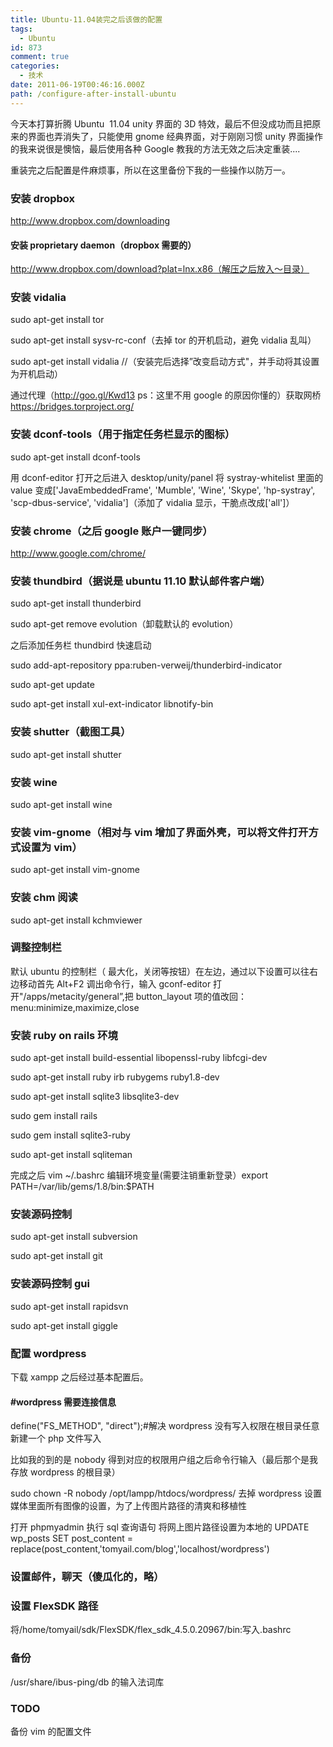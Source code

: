 ```yaml
---
title: Ubuntu-11.04装完之后该做的配置
tags:
  - Ubuntu
id: 873
comment: true
categories:
  - 技术
date: 2011-06-19T00:46:16.000Z
path: /configure-after-install-ubuntu
---
```


<div>

今天本打算折腾 Ubuntu  11.04 unity 界面的 3D 特效，最后不但没成功而且把原来的界面也弄消失了，只能使用 gnome 经典界面，对于刚刚习惯 unity 界面操作的我来说很是懊恼，最后使用各种 Google 教我的方法无效之后决定重装....

重装完之后配置是件麻烦事，所以在这里备份下我的一些操作以防万一。

### 安装 dropbox

<http://www.dropbox.com/downloading>

#### 安装 proprietary daemon（dropbox 需要的）

<http://www.dropbox.com/download?plat=lnx.x86（解压之后放入～目录）>

### 安装 vidalia

sudo apt-get install tor

sudo apt-get install sysv-rc-conf（去掉 tor 的开机启动，避免 vidalia 乱叫）

sudo apt-get install vidalia //（安装完后选择”改变启动方式"，并手动将其设置为开机启动）

通过代理（<http://goo.gl/Kwd13> ps：这里不用 google 的原因你懂的）获取网桥<https://bridges.torproject.org/>

### 安装 dconf-tools（用于指定任务栏显示的图标）

sudo apt-get install dconf-tools

用 dconf-editor 打开之后进入 desktop/unity/panel 将 systray-whitelist 里面的 value 变成['JavaEmbeddedFrame', 'Mumble', 'Wine', 'Skype', 'hp-systray', 'scp-dbus-service', 'vidalia']（添加了 vidalia 显示，干脆点改成['all']）

### 安装 chrome（之后 google 账户一键同步）

<http://www.google.com/chrome/>

### 安装 thundbird（据说是 ubuntu 11.10 默认邮件客户端）

sudo apt-get install thunderbird

sudo apt-get remove evolution（卸载默认的 evolution）

之后添加任务栏 thundbird 快速启动

sudo add-apt-repository ppa:ruben-verweij/thunderbird-indicator

sudo apt-get update

sudo apt-get install xul-ext-indicator libnotify-bin

### 安装 shutter（截图工具）

sudo apt-get install shutter

### 安装 wine

sudo apt-get install wine

### 安装 vim-gnome（相对与 vim 增加了界面外壳，可以将文件打开方式设置为 vim）

sudo apt-get install vim-gnome

### 安装 chm 阅读

sudo apt-get install kchmviewer

### 调整控制栏

默认 ubuntu 的控制栏（ 最大化，关闭等按钮）在左边，通过以下设置可以往右边移动首先 Alt+F2 调出命令行，输入 gconf-editor 打开"/apps/metacity/general”,把 button_layout 项的值改回：menu:minimize,maximize,close

### 安装 ruby on rails 环境

sudo apt-get install build-essential libopenssl-ruby libfcgi-dev

sudo apt-get install ruby irb rubygems ruby1.8-dev

sudo apt-get install sqlite3 libsqlite3-dev

sudo gem install rails

sudo gem install sqlite3-ruby

sudo apt-get install sqliteman

完成之后 vim ~/.bashrc 编辑环境变量(需要注销重新登录）export PATH=/var/lib/gems/1.8/bin:$PATH

### 安装源码控制

sudo apt-get install subversion

sudo apt-get install git

### 安装源码控制 gui

sudo apt-get install rapidsvn

sudo apt-get install giggle

### 配置 wordpress

下载 xampp 之后经过基本配置后。

#### #wordpress 需要连接信息

define("FS_METHOD", "direct");#解决 wordpress 没有写入权限在根目录任意新建一个 php 文件写入

<?php echo(exec("whoami")); ?>

比如我的到的是 nobody 得到对应的权限用户组之后命令行输入（最后那个是我存放 wordpress 的根目录）

sudo chown -R nobody /opt/lampp/htdocs/wordpress/
去掉 wordpress 设置媒体里面所有图像的设置，为了上传图片路径的清爽和移植性

打开 phpmyadmin 执行 sql 查询语句 将网上图片路径设置为本地的 UPDATE wp_posts SET post_content = replace(post_content,'tomyail.com/blog','localhost/wordpress')

### 设置邮件，聊天（傻瓜化的，略）

### 设置 FlexSDK 路径

将/home/tomyail/sdk/FlexSDK/flex_sdk_4.5.0.20967/bin:写入.bashrc

### 备份

/usr/share/ibus-ping/db 的输入法词库

### TODO

备份 vim 的配置文件

</div>
&nbsp;
